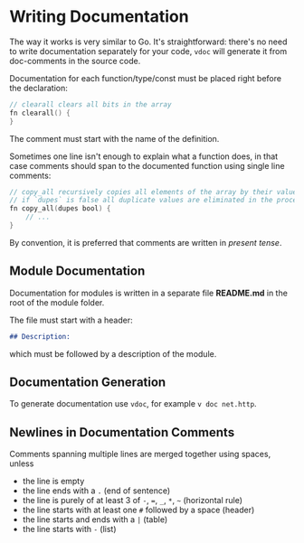 # Writing Documentation

The way it works is very similar to Go.
It's straightforward: there's no need to write documentation separately for your code,
`vdoc` will generate it from doc-comments in the source code.

Documentation for each function/type/const must be placed right before the declaration:

```v okfmt
// clearall clears all bits in the array
fn clearall() {
}
```

The comment must start with the name of the definition.

Sometimes one line isn't enough to explain what a function does, in that case comments should
span to the documented function using single line comments:

```v okfmt
// copy_all recursively copies all elements of the array by their value,
// if `dupes` is false all duplicate values are eliminated in the process.
fn copy_all(dupes bool) {
	// ...
}
```

By convention, it is preferred that comments are written in *present tense*.

## Module Documentation

Documentation for modules is written in a separate file **README.md** in the root of the module
folder.

The file must start with a header:

```md
## Description:
```

which must be followed by a description of the module.

## Documentation Generation

To generate documentation use `vdoc`, for example `v doc net.http`.

## Newlines in Documentation Comments

Comments spanning multiple lines are merged together using spaces, unless

- the line is empty
- the line ends with a `.` (end of sentence)
- the line is purely of at least 3 of `-`, `=`, `_`, `*`, `~` (horizontal rule)
- the line starts with at least one `#` followed by a space (header)
- the line starts and ends with a `|` (table)
- the line starts with `-` (list)
